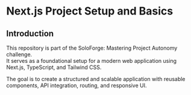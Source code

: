# Next.js Project Setup and Basics

## Introduction

This repository is part of the SoloForge: Mastering Project Autonomy challenge.  
It serves as a foundational setup for a modern web application using Next.js, TypeScript, and Tailwind CSS.

The goal is to create a structured and scalable application with reusable components, API integration, routing, and responsive UI.
